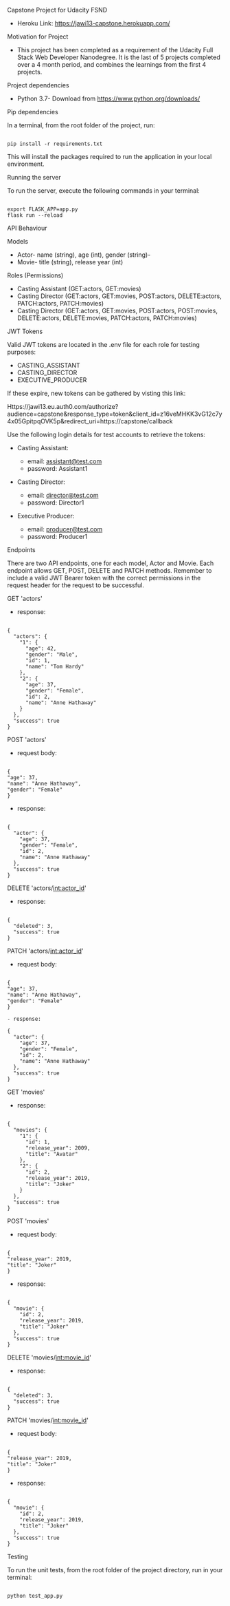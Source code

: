 Capstone Project for Udacity FSND

- Heroku Link: https://jawi13-capstone.herokuapp.com/

Motivation for Project

- This project has been completed as a requirement of the Udacity Full Stack Web Developer Nanodegree. It is the last of 5 projects completed over a 4 month period, and combines the learnings from the first 4 projects.

Project dependencies

- Python 3.7- Download from https://www.python.org/downloads/

Pip dependencies

In a terminal, from the root folder of the project, run:

```

pip install -r requirements.txt

```

This will install the packages required to run the application in your local environment.

Running the server

To run the server, execute the following commands in your terminal:

```

export FLASK_APP=app.py
flask run --reload

```

API Behaviour

Models

- Actor- name (string), age (int), gender (string)-
- Movie- title (string), release year (int)

Roles (Permissions)

- Casting Assistant (GET:actors, GET:movies)
- Casting Director (GET:actors, GET:movies, POST:actors, DELETE:actors, PATCH:actors, PATCH:movies)
- Casting Director (GET:actors, GET:movies, POST:actors, POST:movies, DELETE:actors, DELETE:movies, PATCH:actors, PATCH:movies)

JWT Tokens

Valid JWT tokens are located in the .env file for each role for testing purposes:

- CASTING_ASSISTANT
- CASTING_DIRECTOR
- EXECUTIVE_PRODUCER

If these expire, new tokens can be gathered by visting this link:

Https://jawi13.eu.auth0.com/authorize?audience=capstone&response_type=token&client_id=z16veMHKK3vG12c7y4x05GpitpqOVK5p&redirect_uri=https://capstone/callback

Use the following login details for test accounts to retrieve the tokens:

- Casting Assistant: 
    - email: assistant@test.com
    - password: Assistant1

- Casting Director:
    - email: director@test.com
    - password: Director1

- Executive Producer:
    - email: producer@test.com
    - password: Producer1

Endpoints

There are two API endpoints, one for each model, Actor and Movie. Each endpoint allows GET, POST, DELETE and PATCH methods. Remember to include a valid JWT Bearer token with the correct permissions in the request header for the request to be successful.

GET 'actors'

- response:

```

{
  "actors": {
    "1": {
      "age": 42,
      "gender": "Male",
      "id": 1,
      "name": "Tom Hardy"
    },
    "2": {
      "age": 37,
      "gender": "Female",
      "id": 2,
      "name": "Anne Hathaway"
    }
  },
  "success": true
}

```

POST 'actors'

- request body:

```

{
"age": 37,
"name": "Anne Hathaway",
"gender": "Female"
}

```

- response:

```

{
  "actor": {
    "age": 37,
    "gender": "Female",
    "id": 2,
    "name": "Anne Hathaway"
  },
  "success": true
}

```

DELETE 'actors/<int:actor_id>'

- response:

```

{
  "deleted": 3,
  "success": true
}

```

PATCH 'actors/<int:actor_id>'

- request body:

```

{
"age": 37,
"name": "Anne Hathaway",
"gender": "Female"
}

- response:

{
  "actor": {
    "age": 37,
    "gender": "Female",
    "id": 2,
    "name": "Anne Hathaway"
  },
  "success": true
}

```

GET 'movies'

- response:

```

{
  "movies": {
    "1": {
      "id": 1,
      "release_year": 2009,
      "title": "Avatar"
    },
    "2": {
      "id": 2,
      "release_year": 2019,
      "title": "Joker"
    }
  },
  "success": true
}

```

POST 'movies'

- request body:

```

{
"release_year": 2019,
"title": "Joker"
}

```

- response:

```

{
  "movie": {
    "id": 2,
    "release_year": 2019,
    "title": "Joker"
  },
  "success": true
}

```

DELETE 'movies/<int:movie_id>'

- response:

```

{
  "deleted": 3,
  "success": true
}

```

PATCH 'movies/<int:movie_id>'

- request body:

```

{
"release_year": 2019,
"title": "Joker"
}

```

- response:

```

{
  "movie": {
    "id": 2,
    "release_year": 2019,
    "title": "Joker"
  },
  "success": true
}

```

Testing

To run the unit tests, from the root folder of the project directory, run in your terminal:

```

python test_app.py

```